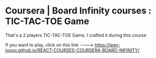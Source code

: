 # Coursera | Board Infinity courses : TIC-TAC-TOE Game

That's a 2 players TIC-TAC-TOE Game, I crafted it during this course

If you want to play, click on this link ----> https://jean-joooo.github.io/REACT-COURSES-COURSERA-BOARD-INFINITY/
